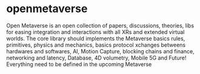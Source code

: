# openmetaverse
Open Metaverse is an open collection of papers, discussions, theories, libs for easing integration and interactions with all XRs and extended virtual worlds. The core library should implements the Metaverse basics rules, primitives, physics and mechanics, basics protocol xchanges betweens hardwares and softwares, AI, Motion Capture, blocking chains and finance, networking and latency, Database, 4D volumetry, Mobile 5G and Future! Everything need to be defined in the upcoming Metaverse
